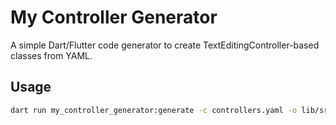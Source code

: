 # My Controller Generator

A simple Dart/Flutter code generator to create TextEditingController-based classes from YAML.

## Usage

```bash
dart run my_controller_generator:generate -c controllers.yaml -o lib/src/
```
